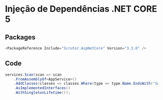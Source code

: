 # Injeção de Dependências .NET CORE 5

## Packages

```csharp 
<PackageReference Include="Scrutor.AspNetCore" Version="3.3.0" />
```

## Code

```csharp
services.Scan(scan => scan
	.FromAssemblyOf<AppService>()
	.AddClasses(classes => classes.Where(type => type.Name.EndsWith("Service")))
	.AsImplementedInterfaces()
	.WithSingletonLifetime());
```